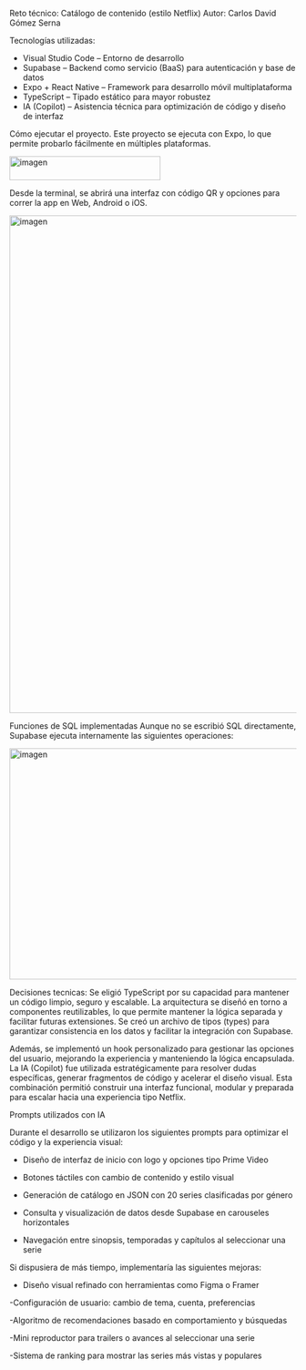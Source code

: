 Reto técnico: Catálogo de contenido (estilo Netflix)
Autor: Carlos David Gómez Serna

Tecnologías utilizadas:
  - Visual Studio Code – Entorno de desarrollo
  - Supabase – Backend como servicio (BaaS) para autenticación y base de datos
  - Expo + React Native – Framework para desarrollo móvil multiplataforma
  - TypeScript – Tipado estático para mayor robustez
  - IA (Copilot) – Asistencia técnica para optimización de código y diseño de interfaz

Cómo ejecutar el proyecto.
Este proyecto se ejecuta con Expo, lo que permite probarlo fácilmente en múltiples plataformas.
    
  <img width="265" height="42" alt="imagen" src="https://github.com/user-attachments/assets/d4af1d2e-c392-4cb9-879e-84f08f19948d" />

Desde la terminal, se abrirá una interfaz con código QR y opciones para correr la app en Web, Android o iOS.

<img width="1173" height="874" alt="imagen" src="https://github.com/user-attachments/assets/7a58f172-e22e-4e51-b0be-37e70e6d18f6" />



Funciones de SQL implementadas 
Aunque no se escribió SQL directamente, Supabase ejecuta internamente las siguientes operaciones:


<img width="688" height="406" alt="imagen" src="https://github.com/user-attachments/assets/f97f729f-c432-4e3f-9eb7-7bf9078f2b1b" />



Decisiones tecnicas: 
Se eligió TypeScript por su capacidad para mantener un código limpio, seguro y escalable. La arquitectura se diseñó en torno a componentes reutilizables, lo que permite mantener la lógica separada y facilitar futuras extensiones. Se creó un archivo de tipos (types) para garantizar consistencia en los datos y facilitar la integración con Supabase.

Además, se implementó un hook personalizado para gestionar las opciones del usuario, mejorando la experiencia y manteniendo la lógica encapsulada. La IA (Copilot) fue utilizada estratégicamente para resolver dudas específicas, generar fragmentos de código y acelerar el diseño visual. Esta combinación permitió construir una interfaz funcional, modular y preparada para escalar hacia una experiencia tipo Netflix.

Prompts utilizados con IA

Durante el desarrollo se utilizaron los siguientes prompts para optimizar el código y la experiencia visual:

   - Diseño de interfaz de inicio con logo y opciones tipo Prime Video

   - Botones táctiles con cambio de contenido y estilo visual

   - Generación de catálogo en JSON con 20 series clasificadas por género

   - Consulta y visualización de datos desde Supabase en carouseles horizontales

   - Navegación entre sinopsis, temporadas y capítulos al seleccionar una serie



Si dispusiera de más tiempo, implementaría las siguientes mejoras:

  - Diseño visual refinado con herramientas como Figma o Framer

  -Configuración de usuario: cambio de tema, cuenta, preferencias

  -Algoritmo de recomendaciones basado en comportamiento y búsquedas

  -Mini reproductor para trailers o avances al seleccionar una serie

  -Sistema de ranking para mostrar las series más vistas y populares



